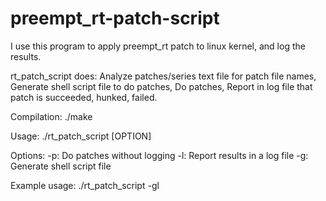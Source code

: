# preempt_rt-patch-script

I use this program to apply preempt_rt patch to linux kernel, and 
log the results.

rt_patch_script does:
Analyze patches/series text file for patch file names,
Generate shell script file to do patches,
Do patches,
Report in log file that patch is succeeded, hunked, failed.

Compilation:
./make

Usage:
./rt_patch_script [OPTION]

Options:
-p: Do patches without logging
-l: Report results in a log file
-g: Generate shell script file

Example usage:
./rt_patch_script -gl
